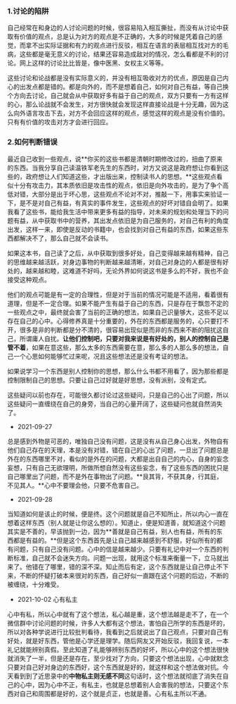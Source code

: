 ### 1.讨论的陷阱

自己经常在和身边的人讨论问题的时候，很容易陷入相互撕扯，而没有从讨论中获取有价值的观点，总是认为对方的观点是不正确的，大多的时候是凭着自己的感觉，而拿不出实际证据和有力的观点进行反驳，相互在语言的表层相互找对方的毛病，这些都是毫无意义的讨论，结果还容易造成敌对的情况，怎么看都是不利的讨论。网上这样的讨论比比皆是，像中医黑、女权主义等等。

这些讨论和论战都是没有实际意义的，并没有相互吸收对方的优点，原因是自己内心的出发点都是错的。都是向外的，而不是想着自己，如何对自己有益，等自己换个方向去讨论，自己就会从中获取好多有益于自己的观点，双方只要有一方有这样的心，那么论战就不会发生，对方很快就会发现这样直接论战是十分无趣，因为这么向外语言攻击下去，对方不会回应这样的观点，感觉这样的观点是没有价值的。只有有价值的攻击对方才会进行回应。

### 2.如何判断错误

最近自己收到一些观点，说**你买的这些书都是清朝时期修改过的，扭曲了原来的东西。当我分享自己读温铁军老先生的东西时，对方又说这是政府想让你看到这些的，政府想让人们知道这些，才出版出来，控制读书人的思想。**这些观点看似十分有攻击力，其本质依旧是攻击性的观点，依旧是向外攻击的，是为了争个高低对错，大部分是出于坏心思，这些观点不论对不对，推敲一下，用事实来验证一下，是不是对自己有益，有真实的事件发生，这些观点的好坏对错自会明了。如果我看了这些书，能给我生活中带来更多有益的指导，对未来的规划和处理当下的问题有益，从中获取书中的营养，其出发点依旧是为自己服务的，对自己有利的角度出发，这样一来，即使是反动的书籍中，也会找到对自己有益的东西，如果这些东西都解决不了，那么自己就不会读书。

如果这本书，自己读了之后，从中获取到很多好处，自己变得越来越有精神，自己的思维越来越活跃，对身边事物的判断越来越清晰，对自己对身边的人都是很有好处的，越来越和睦，这难道不好吗，无论外界如何说这书是多么的不好，我也不会接受这种观点。

他们的观点可能是有一定的合理性，但是对于当前的情况可能是不适用，看着很有道理，但是不一定合理。如果不能产生有益于自己的东西，只是存在于飘忽不定的一些观点之中，最终就会害了当前的正确的想法，如果自己识量够大，这些不足以存在自己的心中。心得修养真是十分重要的，外在的东西都是服务的，心只要打不开，很多是非的判断都是分不清的，很容易出现似是而非的东西来不断的阻扰这自己，所谓庸人自扰。**让他们控制吧，只要对我来说是有好处的，别人的控制自己是管不着**，如果在意这些，那么太多的东西需要在意，那么多的人那么多的想法，自己一个心思如何能够忙过来呢，况且这些想法还是没有考证的想法。

如果说学习一个东西是别人控制你的思想，那么什么书都不用看了，因为那些都是控制限制自己的思想。只要让自己过好就是好思想，没有派别，没有定式。

这些疑问以前也存在，可能很久都讨论过这些疑问，只是自己的心出了问题，所以这些疑问一直缠绕在自己的身旁，当自己的心量开阔了，这些疑问也就自然消失了。

- 2021-09-27

总是感到外物是可恶的，唯独自己没有问题，这是没有从自己身心出发，外物自有他们自己存在的天理，本是没有对错，错在自己的心出了问题，一旦出了问题总是外在的东西哪里不对，看似的是外在的问题，大都是出自自己的内心，自身的妄念妄想，只有自己无欲理明，所做所想自然没有这些妄念，有了这些东西的困扰只是自己哪里出了问题，而不是外在事物出了问题。**艮其背，不获其身，行其庭，不见其人。**心中不要理会他，只要不危害自己。

- 2021-09-28

当知道如何是该止的时候，便是终。这个问题就是自己不知所止，所以内心一直在想着这样东西（别人就是让你这么想的）。知道止，便是知道善，就知道这个问题其实是不善的，早该抛到一边，因为**善就是自己有益，别人也有益，所有的东西都是有益的。**但是这个东西首先是让自己越来越感到不舒服，好似所有的都有问题，只有自己没有问题。心中的信是越来越少。只要有礼记中对一个东西的判断标准，自己就不会迷失方向。问题一出现，就用这个标准来衡量一下，立马就出来了。他错在了哪里，错的深不深。知止而后有定，这个东西就是让自己停止不下来，不断的怀疑打破本来很对的东西，自己好似一直跟在这个问题的后边，不断的被缠绕，十分难受。

- 2021-10-02 心有私主

心中有私，所以心中就有了这个想法，私心越是重，这个想法越是走不了，在一个微信群中讨论问题的时候，许多人大都有这个想法，害怕自己所学的东西是坏的，所以对各种学说进行比较批判看待，我看到之后就说出了自己观点，只要对自己有好处，就是好东西，管他是心学还是理学。随后网友又开始反驳，我回复说，一本礼记就能辨别真假。至此知道了礼能够辨别东西的好坏，所以心中的这个想法很快就消失了一半，但是还是存在，至少找对了方向，只要这个想法出现，心中就默念只要对自己好对身边的东西好，这个东西就是好的，就这样和这个想法做对抗。今天看到到了近思录中的**中物私主则无感不同**这句话时，这个想法就彻底了消失在自己的心中，因为心中不正，有私主，也就是总想着别人会害我的想法，只要这个东西对自己和周围都是好的，这个就是贞正，也就是善。心有私主所以不通。